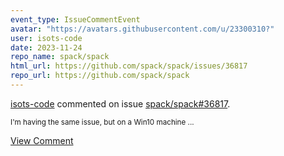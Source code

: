 ```yaml
---
event_type: IssueCommentEvent
avatar: "https://avatars.githubusercontent.com/u/23300310?"
user: isots-code
date: 2023-11-24
repo_name: spack/spack
html_url: https://github.com/spack/spack/issues/36817
repo_url: https://github.com/spack/spack
---
```


<a href='https://github.com/isots-code' target='_blank'>isots-code</a> commented on issue <a href='https://github.com/spack/spack/issues/36817' target='_blank'>spack/spack#36817</a>.

<small>I'm having the same issue, but on a Win10 machine...</small>

<a href='https://github.com/spack/spack/issues/36817' target='_blank'>View Comment</a>